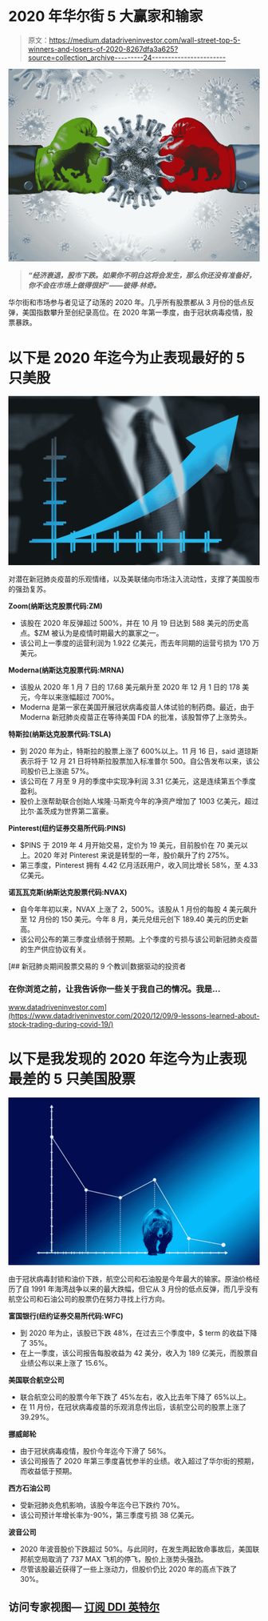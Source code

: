 # 2020 年华尔街 5 大赢家和输家

> 原文：<https://medium.datadriveninvestor.com/wall-street-top-5-winners-and-losers-of-2020-8267dfa3a625?source=collection_archive---------24----------------------->

![](img/8f17600015b899e8882ce8320dbe1d97.png)

> ***“经济衰退，股市下跌。如果你不明白这将会发生，那么你还没有准备好，你不会在市场上做得很好”——彼得·林奇。***

华尔街和市场参与者见证了动荡的 2020 年。几乎所有股票都从 3 月份的低点反弹，美国指数攀升至创纪录高位。在 2020 年第一季度，由于冠状病毒疫情，股票暴跌。

# 以下是 2020 年迄今为止表现最好的 5 只美股

![](img/d6ecd2f51bce93db6e138b31e3480222.png)

对潜在新冠肺炎疫苗的乐观情绪，以及美联储向市场注入流动性，支撑了美国股市的强劲复苏。

**Zoom(纳斯达克股票代码:ZM)**

*   该股在 2020 年反弹超过 500%，并在 10 月 19 日达到 588 美元的历史高点。$ZM 被认为是疫情时期最大的赢家之一。
*   该公司上一季度的运营利润为 1.922 亿美元，而去年同期的运营亏损为 170 万美元。

**Moderna(纳斯达克股票代码:MRNA)**

*   该股从 2020 年 1 月 7 日的 17.68 美元飙升至 2020 年 12 月 1 日的 178 美元，今年以来涨幅超过 700%。
*   Moderna 是第一家在美国开展冠状病毒疫苗人体试验的制药商。最近，由于 Moderna 新冠肺炎疫苗正在等待美国 FDA 的批准，该股暂停了上涨势头。

**特斯拉(纳斯达克股票代码:TSLA)**

*   到 2020 年为止，特斯拉的股票上涨了 600%以上。11 月 16 日，said 道琼斯表示将于 12 月 21 日将特斯拉股票加入标准普尔 500。自公告发布以来，该公司股价已上涨逾 57%。
*   该公司在 7 月至 9 月的季度中实现净利润 3.31 亿美元，这是连续第五个季度盈利。
*   股价上涨帮助联合创始人埃隆·马斯克今年的净资产增加了 1003 亿美元，超过比尔·盖茨成为世界第二富豪。

**Pinterest(纽约证券交易所代码:PINS)**

*   $PINS 于 2019 年 4 月开始交易，定价为 19 美元，目前股价在 70 美元以上。2020 年对 Pinterest 来说是转型的一年，股价飙升了约 275%。
*   第三季度，Pinterest 拥有 4.42 亿月活跃用户，收入同比增长 58%，至 4.33 亿美元。

**诺瓦瓦克斯(纳斯达克股票代码:NVAX)**

*   自今年年初以来，NVAX 上涨了 2，500%。该股从 1 月份的每股 4 美元飙升至 12 月份的 150 美元。今年 8 月，美元兑纽元创下 189.40 美元的历史新高。
*   该公司公布的第三季度业绩弱于预期。上个季度的亏损与该公司新冠肺炎疫苗的生产供应协议有关。

[](https://www.datadriveninvestor.com/2020/12/09/9-lessons-learned-about-stock-trading-during-covid-19/) [## 新冠肺炎期间股票交易的 9 个教训|数据驱动的投资者

### 在你浏览之前，让我告诉你一些关于我自己的情况。我是…

www.datadriveninvestor.com](https://www.datadriveninvestor.com/2020/12/09/9-lessons-learned-about-stock-trading-during-covid-19/) 

# 以下是我发现的 2020 年迄今为止表现最差的 5 只美国股票

![](img/810c74cbe623b390f0ea5741ccc7d5ad.png)

由于冠状病毒封锁和油价下跌，航空公司和石油股是今年最大的输家。原油价格经历了自 1991 年海湾战争以来的最大跌幅，但它从 3 月份的低点反弹，而几乎没有航空公司和石油公司的股票仍在努力寻找上行方向。

**富国银行(纽约证券交易所代码:WFC)**

*   到 2020 年为止，该股已下跌 48%，在过去三个季度中，$ term 的收益下降了 35%。
*   在上一季度，该公司报告每股收益为 42 美分，收入为 189 亿美元，而股票自业绩公布以来上涨了 15.6%。

**美国联合航空公司**

*   联合航空公司的股票今年下跌了 45%左右，收入比去年下降了 65%以上。
*   在 11 月份，在冠状病毒疫苗的乐观消息传出后，该航空公司的股票上涨了 39.29%。

**挪威邮轮**

*   由于冠状病毒疫情，股价今年迄今下滑了 56%。
*   该公司报告了 2020 年第三季度喜忧参半的业绩。收入超过了华尔街的预期，而收益低于预期。

**西方石油公司**

*   受新冠肺炎危机影响，该股今年迄今已下跌约 70%。
*   该公司预计年增长率为-90%，第三季度亏损 38 亿美元。

**波音公司**

*   2020 年波音股价下跌超过 50%。与此同时，在发生两起致命事故后，美国联邦航空局取消了 737 MAX 飞机的停飞，股价上涨势头强劲。
*   尽管该股最近获得了一些上涨动力，但股价仍比 2020 年的高点下跌了 30%。

## 访问专家视图— [订阅 DDI 英特尔](https://datadriveninvestor.com/ddi-intel)